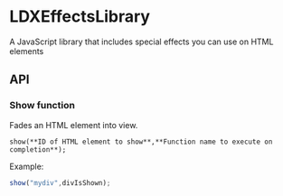 # LDXEffectsLibrary

A JavaScript library that includes special effects you can use on HTML elements

## API

### Show function

Fades an HTML element into view.

`show(**ID of HTML element to show**,**Function name to execute on completion**);`

Example:
```javascript
show("mydiv",divIsShown);
```
